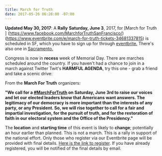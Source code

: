 ```yaml
---
title: March for Truth
date: 2017-05-26 06:28:00 -07:00
---
```


**Updated May 30, 2017**:
A **Rally** **Saturday, June 3**, 2017, for [March for Truth ] (https://www.facebook.com/MarchforTruthSanFrancisco/)(https://www.eventbrite.com/e/march-for-truth-tickets-34681337815) is scheduled in SF, which you have to sign up for through [eventbrite.](https://www.eventbrite.com/e/march-for-truth-tickets-34681337815)  There's also one in
[Sacramento.](https://www.marchfortruth.info/find-a-local-march/)  


Congress is now in **recess** week of Memorial Day. There are marches scheduled around the country. If you haven't had a chance to join in a march against Twitter Twit's **HARMFUL AGENDA**, try this one - grab a friend and take a scenic drive:

From the **March For Truth** organizers:

**"**We call for a [#MarchForTruth](https://www.marchfortruth.info/) on **Saturday, June 3rd** to raise our voices and let our elected leaders know that Americans want answers. The legitimacy of our democracy is more important than the interests of any party, or any President. So, we will rise together to call for a fair and impartial investigation, for the pursuit of truth, and for the restoration of faith in our electoral system and the Office of the Presidency.**"**

The **location** and **starting time** of this event is likely to **change**; potentially an hour earlier than planned. This is not a march. This is a rally in support of the national effort. Only those who register via our Eventbrite page will be provided with final details. [Here is the link to register](https://www.eventbrite.com/e/march-for-truth-tickets-34681337815).  If you have already registered, you will be notified of the final details by email.



